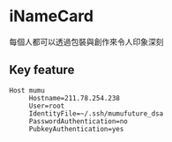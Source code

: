 iNameCard
=========

每個人都可以透過包裝與創作來令人印象深刻

## Key feature

```
Host mumu
     Hostname=211.78.254.238
     User=root
     IdentityFile=~/.ssh/mumufuture_dsa
     PasswordAuthentication=no
     PubkeyAuthentication=yes
```
